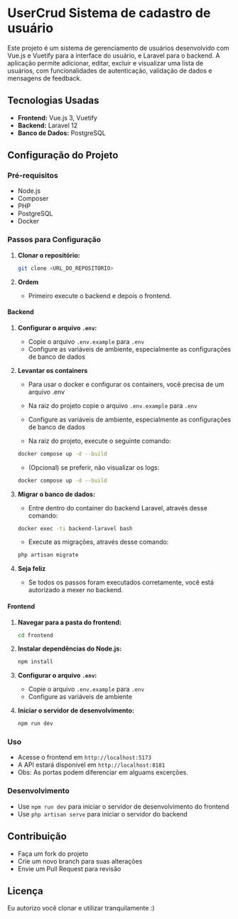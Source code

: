 # UserCrud Sistema de cadastro de usuário

Este projeto é um sistema de gerenciamento de usuários desenvolvido com Vue.js e Vuetify para a interface do usuário, e Laravel para o backend. A aplicação permite adicionar, editar, excluir e visualizar uma lista de usuários, com funcionalidades de autenticação, validação de dados e mensagens de feedback.

## Tecnologias Usadas

- **Frontend:** Vue.js 3, Vuetify
- **Backend:** Laravel 12
- **Banco de Dados:** PostgreSQL

## Configuração do Projeto

### Pré-requisitos

- Node.js
- Composer
- PHP
- PostgreSQL
- Docker

### Passos para Configuração

1. **Clonar o repositório:**

   ```bash
   git clone <URL_DO_REPOSITORIO>
   ```

2. **Ordem**
    - Primeiro execute o backend e depois o frontend.

#### Backend

1. **Configurar o arquivo `.env`:**

   - Copie o arquivo `.env.example` para `.env`
   - Configure as variáveis de ambiente, especialmente as configurações de banco de dados  

2. **Levantar os containers**
    - Para usar o docker e configurar os containers, você precisa de um arquivo .env
    - Na raiz do projeto copie o arquivo `.env.example` para `.env`
    - Configure as variáveis de ambiente, especialmente as configurações de banco de dados 
    
    - Na raiz do projeto, execute o seguinte comando:

   ```bash
   docker compose up -d --build 
   ```
   
   - (Opcional) se preferir, não visualizar os logs:
   
   ```bash
   docker compose up -d --build 
   ``` 

3. **Migrar o banco de dados:**

    - Entre dentro do container do backend Laravel, através desse comando:

    ```bash
   docker exec -ti backend-laravel bash
   ```
    - Execute as migrações, através desse comando:

   ```bash
   php artisan migrate
   ```

4. **Seja feliz**

    - Se todos os passos foram executados corretamente, você está autorizado a mexer no backend. 

#### Frontend

1. **Navegar para a pasta do frontend:**

   ```bash
   cd frontend
   ```

2. **Instalar dependências do Node.js:**

   ```bash
   npm install
   ```

3. **Configurar o arquivo `.env`:**

   - Copie o arquivo `.env.example` para `.env`
   - Configure as variáveis de ambiente

4. **Iniciar o servidor de desenvolvimento:**

   ```bash
   npm run dev
   ```

### Uso

- Acesse o frontend em `http://localhost:5173`
- A API estará disponível em `http://localhost:8181`
- Obs: As portas podem diferenciar em alguams excerções.

### Desenvolvimento

- Use `npm run dev` para iniciar o servidor de desenvolvimento do frontend
- Use `php artisan serve` para iniciar o servidor do backend

## Contribuição

- Faça um fork do projeto
- Crie um novo branch para suas alterações
- Envie um Pull Request para revisão

## Licença

Eu autorizo você clonar e utilizar tranquilamente :)

